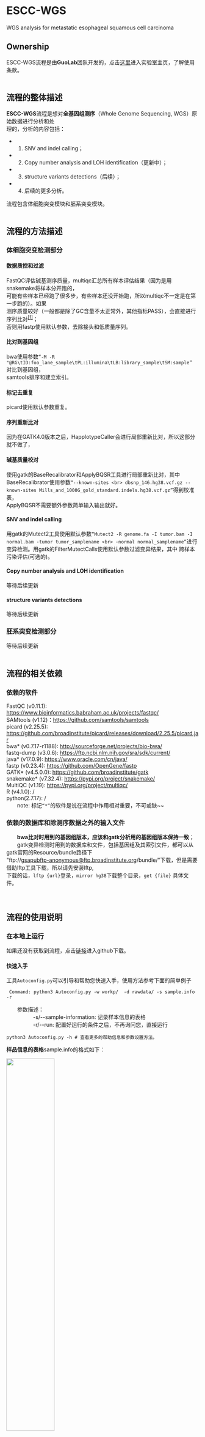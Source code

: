# ESCC-WGS
WGS analysis for metastatic esophageal squamous cell carcinoma
## Ownership
ESCC-WGS流程是由**GuoLab**团队开发的，点击[这里](https://guolab.wchscu.cn/)进入实验室主页，了解使用条款。
<br>
<br>
## 流程的整体描述
**ESCC-WGS**流程是想对**全基因组测序**（Whole Genome Sequencing, WGS）原始数据进行分析和处  
理的，分析的内容包括：
- 1. SNV and indel calling；
- 2. Copy number analysis and LOH identification（更新中）；
- 3. structure variants detections（后续）；
- 4. 后续的更多分析。 

流程包含体细胞突变模块和胚系突变模块。
<br>
<br>
## 流程的方法描述
### 体细胞突变检测部分
#### 数据质控和过滤
FastQC评估碱基测序质量，multiqc汇总所有样本评估结果（因为是用snakemake将样本分开跑的，  
可能有些样本已经跑了很多步，有些样本还没开始跑，所以multiqc不一定是在第一步跑的）。如果  
测序质量较好（一般都是除了GC含量不太正常外，其他指标PASS），会直接进行序列比对<sup>[[1]](https://www.ncbi.nlm.nih.gov/pmc/articles/PMC8421382/)</sup>；  
否则用fastp使用默认参数，去除接头和低质量序列。
#### 比对到基因组
bwa使用参数`“-M -R "@RG\tID:foo_lane_sample\tPL:illumina\tLB:library_sample\tSM:sample”` 对比到基因组，   
samtools排序和建立索引。
#### 标记去重复
picard使用默认参数重复。
#### 序列重新比对
因为在GATK4.0版本之后，HapplotypeCaller会进行局部重新比对，所以这部分就不做了，
#### 碱基质量校对
使用gatk的BaseRecalibrator和ApplyBQSR工具进行局部重新比对，其中BaseRecalibrator使用参数`“--known-sites <br>
dbsnp_146.hg38.vcf.gz --known-sites Mills_and_1000G_gold_standard.indels.hg38.vcf.gz”`得到校准表，   
ApplyBQSR不需要额外参数简单输入输出就好。
#### SNV and indel calling
用gatk的Mutect2工具使用默认参数`“Mutect2 -R genome.fa -I tumor.bam -I normal.bam -tumor tumor_samplename <br>
-normal normal_samplename”`进行变异检测。用gatk的FilterMutectCalls使用默认参数过滤变异结果，其中
跨样本污染评估(可选的)。
#### Copy number analysis and LOH identification
等待后续更新    
#### structure variants detections
等待后续更新   
### 胚系突变检测部分
等待后续更新
<br>
<br>
## 流程的相关依赖
### 依赖的软件
FastQC (v0.11.1): https://www.bioinformatics.babraham.ac.uk/projects/fastqc/  
SAMtools (v1.12)：https://github.com/samtools/samtools  
picard (v2.25.5): https://github.com/broadinstitute/picard/releases/download/2.25.5/picard.jar  
bwa* (v0.7.17-r1188): http://sourceforge.net/projects/bio-bwa/  
fastq-dump (v3.0.6): https://ftp.ncbi.nlm.nih.gov/sra/sdk/current/  
java* (v17.0.9): https://www.oracle.com/cn/java/  
fastp (v0.23.4): https://github.com/OpenGene/fastp  
GATK* (v4.5.0.0): https://github.com/broadinstitute/gatk  
snakemake* (v7.32.4): https://pypi.org/project/snakemake/  
MultiQC (v1.19): https://pypi.org/project/multiqc/  
R (v4.1.0): /   
python(2.7.17): /    
&emsp;&emsp;note: 标记`“*”`的软件是说在流程中作用相对重要，不可或缺~~

### 依赖的数据库和除测序数据之外的输入文件
&emsp;&emsp;**bwa比对时用到的基因组版本，应该和gatk分析用的基因组版本保持一致**；   
&emsp;&emsp;gatk变异检测时用到的数据库和文件，包括基因组及其索引文件，都可以从gatk官网的Resource/bundle路径下    
"ftp://gsapubftp-anonymous@ftp.broadinstitute.org/bundle/"下载，但是需要借助lftp工具下载，所以请先安装lftp,   
下载的话，`lftp {url}`登录，`mirror hg38`下载整个目录，`get {file}` 具体文件。    
<br>
<br>
## 流程的使用说明
### 在本地上运行
如果还没有获取到流程，点击[链接](https://github.com/xieguiyan/ESCC-WGS)进入github下载。

#### 快速入手 
  工具`Autoconfig.py`可以引导和帮助您快速入手，使用方法参考下面的简单例子    
```
 Command: python3 Autoconfig.py -w workp/  -d rawdata/ -s sample.info  -r
```  
&emsp;&emsp;参数描述：  
&emsp;&emsp;&emsp;&emsp;&emsp;-s/--sample-information: 记录样本信息的表格  
&emsp;&emsp;&emsp;&emsp;&emsp;-r/--run: 配置好运行的条件之后，不再询问您，直接运行    
```
python3 Autoconfig.py -h # 查看更多的帮助信息和参数设置方法。    
```
**样品信息的表格**sample.info的格式如下：  

<div align=left> <img src="sampleinformation.png" width=50%></div>

&emsp;&emsp;备注：制表符`\t`分开，**列名“sample”、“tumor”和“normal”是固定的和不可修改的**。体细胞突变检测  
是用**Mutect2的tumor_vs_normal模式**做的，换句话说，如果要做体细胞突变检测，“tumor”和“normal”那两   
列是要必须要有的；其他情况下，如不用明确肿瘤样本和正常样本，那就把样本信息填写在“sample”那列。  

#### 按步骤来配置和使用流程
按步骤配置来使用流程，用于 `“快速入手”`不能完成**ESCC-WGS**流程的参数修改和使流程顺利开始运行  
的时候，或者用户想自己配置流程的相关细节的时候。  
步骤描述如下：  
&emsp;&emsp;步骤1：修改工作脚本work.smk里面的参数*workp*，从而指定work.smk的配置文件work.WGS.yaml在哪:   
$workp/work.WGS.yaml；

&emsp;&emsp;步骤2：修改配置文件work.WGS.yaml里面的参数，其中，*workp*、*rawdata*和 *sampleinformation* 3个  
参数是每次分析都必须要修改的，其他参数，1) 对于使用到的软件和其他文件数据库等，是流程依赖的，   
请在第一次使用的时候配置正确，2)分析依赖的参数请根据实验需求进行选择性的修改；    

&emsp;&emsp;步骤3：确认没问题之后，运行的命令 `“nohup snakemake -s work.smk --cores 64 1>run.o 2>&1”`  
(如果snakemake没有添加到您的环境变量里，这里的snakemake换成绝对/相对路径)，就可以正式开始  
分析。所以，使用前请先下载安装好[snakemake](https://pypi.org/project/snakemake/)，查看[手册](https://snakemake.readthedocs.io/en/stable/)了解更多的相关命令     

&emsp;&emsp;步骤4（可选的）：到步骤3，其实**ESCC-WGS**已经可以正常运行了，但是一般在集群上有专门的资源和  
任务调度系统(如slurm和LSF)，所以建议您换种方式，如用slurms系统，编辑run.sh内容如下：    
 ```
 #!/bin/bash
 #SBATCH -p cn
 #SBATCH -J ESCC-WGS
 #SBATCH -N 1
 #SBATCH -n 64
 #SBATCH -O run.o
 #SBATCH -e run.e
 snakemake -w work.smk --cores 64 1>run.o 2>&1
 ```
接着 `sbatch run.sh`投递就可以。
<br>
<br>
### 使用Docker
等待后续更新

<br>
<br>
<br>
<br>
------
~~THE END ~~ 


